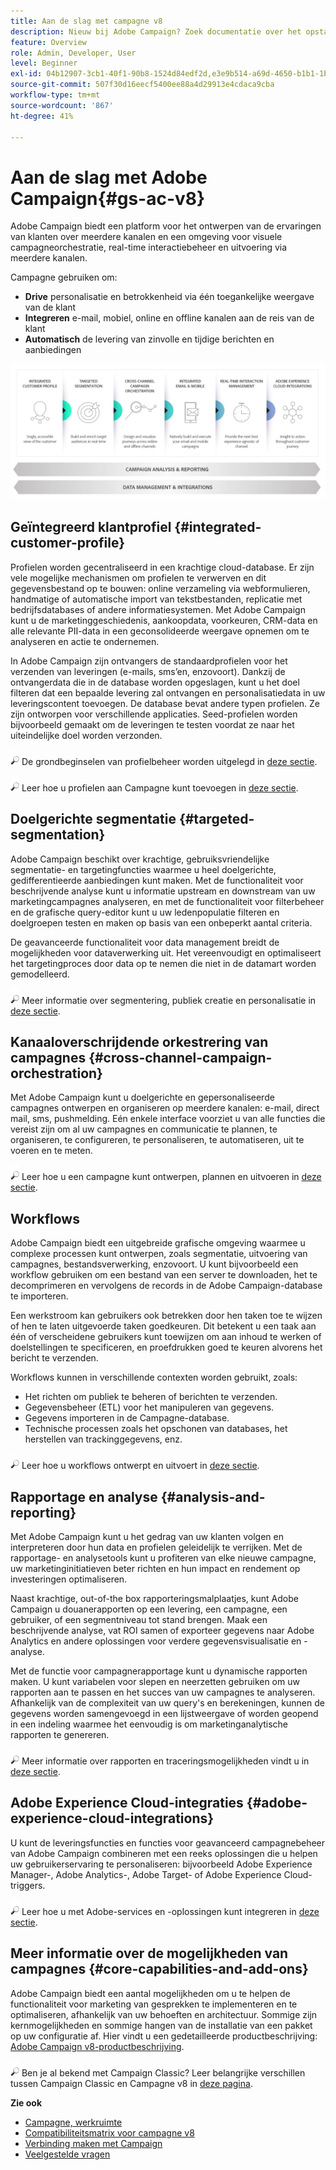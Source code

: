 ```yaml
---
title: Aan de slag met campagne v8
description: Nieuw bij Adobe Campaign? Zoek documentatie over het opstarten van de software en waar u kunt beginnen met de interface.
feature: Overview
role: Admin, Developer, User
level: Beginner
exl-id: 04b12907-3cb1-40f1-90b8-1524d84edf2d,e3e9b514-a69d-4650-b1b1-1b76b4f3d63f
source-git-commit: 507f30d16eecf5400ee88a4d29913e4cdaca9cba
workflow-type: tm+mt
source-wordcount: '867'
ht-degree: 41%

---
```


# Aan de slag met Adobe Campaign{#gs-ac-v8}

Adobe Campaign biedt een platform voor het ontwerpen van de ervaringen van klanten over meerdere kanalen en een omgeving voor visuele campagneorchestratie, real-time interactiebeheer en uitvoering via meerdere kanalen.

Campagne gebruiken om:

* **Drive** personalisatie en betrokkenheid via één toegankelijke weergave van de klant
* **Integreren** e-mail, mobiel, online en offline kanalen aan de reis van de klant
* **Automatisch** de levering van zinvolle en tijdige berichten en aanbiedingen

![](assets/ac-capabilities.png)

## Geïntegreerd klantprofiel {#integrated-customer-profile}

Profielen worden gecentraliseerd in een krachtige cloud-database. Er zijn vele mogelijke mechanismen om profielen te verwerven en dit gegevensbestand op te bouwen: online verzameling via webformulieren, handmatige of automatische import van tekstbestanden, replicatie met bedrijfsdatabases of andere informatiesystemen. Met Adobe Campaign kunt u de marketinggeschiedenis, aankoopdata, voorkeuren, CRM-data en alle relevante PII-data in een geconsolideerde weergave opnemen om te analyseren en actie te ondernemen.

In Adobe Campaign zijn ontvangers de standaardprofielen voor het verzenden van leveringen (e-mails, sms’en, enzovoort). Dankzij de ontvangerdata die in de database worden opgeslagen, kunt u het doel filteren dat een bepaalde levering zal ontvangen en personalisatiedata in uw leveringscontent toevoegen. De database bevat andere typen profielen. Ze zijn ontworpen voor verschillende applicaties. Seed-profielen worden bijvoorbeeld gemaakt om de leveringen te testen voordat ze naar het uiteindelijke doel worden verzonden.

![](../assets/do-not-localize/glass.png) De grondbeginselen van profielbeheer worden uitgelegd in [deze sectie](audiences.md).

![](../assets/do-not-localize/glass.png) Leer hoe u profielen aan Campagne kunt toevoegen in [deze sectie](import.md).

## Doelgerichte segmentatie {#targeted-segmentation}

Adobe Campaign beschikt over krachtige, gebruiksvriendelijke segmentatie- en targetingfuncties waarmee u heel doelgerichte, gedifferentieerde aanbiedingen kunt maken. Met de functionaliteit voor beschrijvende analyse kunt u informatie upstream en downstream van uw marketingcampagnes analyseren, en met de functionaliteit voor filterbeheer en de grafische query-editor kunt u uw ledenpopulatie filteren en doelgroepen testen en maken op basis van een onbeperkt aantal criteria.

De geavanceerde functionaliteit voor data management breidt de mogelijkheden voor dataverwerking uit. Het vereenvoudigt en optimaliseert het targetingproces door data op te nemen die niet in de datamart worden gemodelleerd.

![](../assets/do-not-localize/glass.png) Meer informatie over segmentering, publiek creatie en personalisatie in [deze sectie](audiences.md).

## Kanaaloverschrijdende orkestrering van campagnes {#cross-channel-campaign-orchestration}

Met Adobe Campaign kunt u doelgerichte en gepersonaliseerde campagnes ontwerpen en organiseren op meerdere kanalen: e-mail, direct mail, sms, pushmelding. Eén enkele interface voorziet u van alle functies die vereist zijn om al uw campagnes en communicatie te plannen, te organiseren, te configureren, te personaliseren, te automatiseren, uit te voeren en te meten.

![](../assets/do-not-localize/glass.png) Leer hoe u een campagne kunt ontwerpen, plannen en uitvoeren in [deze sectie](campaigns.md).

## Workflows

Adobe Campaign biedt een uitgebreide grafische omgeving waarmee u complexe processen kunt ontwerpen, zoals segmentatie, uitvoering van campagnes, bestandsverwerking, enzovoort. U kunt bijvoorbeeld een workflow gebruiken om een bestand van een server te downloaden, het te decomprimeren en vervolgens de records in de Adobe Campaign-database te importeren.

Een werkstroom kan gebruikers ook betrekken door hen taken toe te wijzen of hen te laten uitgevoerde taken goedkeuren. Dit betekent u een taak aan één of verscheidene gebruikers kunt toewijzen om aan inhoud te werken of doelstellingen te specificeren, en proefdrukken goed te keuren alvorens het bericht te verzenden.

Workflows kunnen in verschillende contexten worden gebruikt, zoals:

* Het richten om publiek te beheren of berichten te verzenden.
* Gegevensbeheer (ETL) voor het manipuleren van gegevens.
* Gegevens importeren in de Campagne-database.
* Technische processen zoals het opschonen van databases, het herstellen van trackinggegevens, enz.

![](../assets/do-not-localize/glass.png) Leer hoe u workflows ontwerpt en uitvoert in [deze sectie](../config/workflows.md).

## Rapportage en analyse {#analysis-and-reporting}

Met Adobe Campaign kunt u het gedrag van uw klanten volgen en interpreteren door hun data en profielen geleidelijk te verrijken. Met de rapportage- en analysetools kunt u profiteren van elke nieuwe campagne, uw marketinginitiatieven beter richten en hun impact en rendement op investeringen optimaliseren.

Naast krachtige, out-of-the box rapporteringsmalplaatjes, kunt Adobe Campaign u douanerapporten op een levering, een campagne, een gebruiker, of een segmentniveau tot stand brengen. Maak een beschrijvende analyse, vat ROI samen of exporteer gegevens naar Adobe Analytics en andere oplossingen voor verdere gegevensvisualisatie en -analyse.

Met de functie voor campagnerapportage kunt u dynamische rapporten maken. U kunt variabelen voor slepen en neerzetten gebruiken om uw rapporten aan te passen en het succes van uw campagnes te analyseren. Afhankelijk van de complexiteit van uw query&#39;s en berekeningen, kunnen de gegevens worden samengevoegd in een lijstweergave of worden geopend in een indeling waarmee het eenvoudig is om marketinganalytische rapporten te genereren.


![](../assets/do-not-localize/glass.png) Meer informatie over rapporten en traceringsmogelijkheden vindt u in [deze sectie](../reporting/gs-reporting.md).

## Adobe Experience Cloud-integraties {#adobe-experience-cloud-integrations}

U kunt de leveringsfuncties en functies voor geavanceerd campagnebeheer van Adobe Campaign combineren met een reeks oplossingen die u helpen uw gebruikerservaring te personaliseren: bijvoorbeeld Adobe Experience Manager-, Adobe Analytics-, Adobe Target- of Adobe Experience Cloud-triggers.

![](../assets/do-not-localize/glass.png) Leer hoe u met Adobe-services en -oplossingen kunt integreren in [deze sectie](../connect/integration.md).

## Meer informatie over de mogelijkheden van campagnes {#core-capabilities-and-add-ons}

Adobe Campaign biedt een aantal mogelijkheden om u te helpen de functionaliteit voor marketing van gesprekken te implementeren en te optimaliseren, afhankelijk van uw behoeften en architectuur. Sommige zijn kernmogelijkheden en sommige hangen van de installatie van een pakket op uw configuratie af. Hier vindt u een gedetailleerde productbeschrijving: [Adobe Campaign v8-productbeschrijving](https://helpx.adobe.com/legal/product-descriptions/adobe-campaign-managed-cloud-services.html).

![](../assets/do-not-localize/glass.png) Ben je al bekend met Campaign Classic? Leer belangrijke verschillen tussen Campaign Classic en Campagne v8 in [deze pagina](v7-to-v8.md).

**Zie ook**

* [Campagne, werkruimte](campaign-ui.md)
* [Compatibiliteitsmatrix voor campagne v8](compatibility-matrix.md)
* [Verbinding maken met Campaign](connect.md)
* [Veelgestelde vragen](campaign-faq.md)